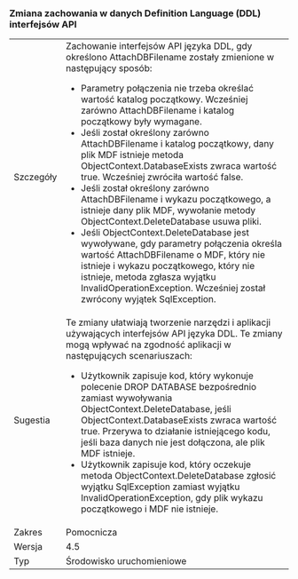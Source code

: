 ### <a name="change-in-behavior-in-data-definition-language-ddl-apis"></a>Zmiana zachowania w danych Definition Language (DDL) interfejsów API

|   |   |
|---|---|
|Szczegóły|Zachowanie interfejsów API języka DDL, gdy określono AttachDBFilename zostały zmienione w następujący sposób:<ul><li>Parametry połączenia nie trzeba określać wartość katalog początkowy. Wcześniej zarówno AttachDBFilename i katalog początkowy były wymagane.</li><li>Jeśli został określony zarówno AttachDBFilename i katalog początkowy, dany plik MDF istnieje metoda ObjectContext.DatabaseExists zwraca wartość true. Wcześniej zwróciła wartość false.</li><li>Jeśli został określony zarówno AttachDBFilename i wykazu początkowego, a istnieje dany plik MDF, wywołanie metody ObjectContext.DeleteDatabase usuwa pliki.</li><li>Jeśli ObjectContext.DeleteDatabase jest wywoływane, gdy parametry połączenia określa wartość AttachDBFilename o MDF, który nie istnieje i wykazu początkowego, który nie istnieje, metoda zgłasza wyjątku InvalidOperationException. Wcześniej został zwrócony wyjątek SqlException.</li></ul>|
|Sugestia|Te zmiany ułatwiają tworzenie narzędzi i aplikacji używających interfejsów API języka DDL. Te zmiany mogą wpływać na zgodność aplikacji w następujących scenariuszach:<ul><li>Użytkownik zapisuje kod, który wykonuje polecenie DROP DATABASE bezpośrednio zamiast wywoływania ObjectContext.DeleteDatabase, jeśli ObjectContext.DatabaseExists zwraca wartość true. Przerywa to działanie istniejącego kodu, jeśli baza danych nie jest dołączona, ale plik MDF istnieje.</li><li>Użytkownik zapisuje kod, który oczekuje metoda ObjectContext.DeleteDatabase zgłosić wyjątku SqlException zamiast wyjątku InvalidOperationException, gdy plik wykazu początkowego i MDF nie istnieje.</li></ul>|
|Zakres|Pomocnicza|
|Wersja|4.5|
|Typ|Środowisko uruchomieniowe|

